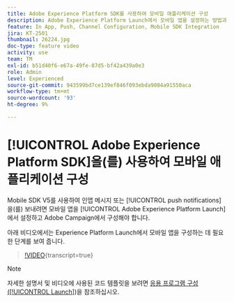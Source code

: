 ```yaml
---
title: Adobe Experience Platform SDK를 사용하여 모바일 애플리케이션 구성
description: Adobe Experience Platform Launch에서 모바일 앱을 설정하는 방법과 Adobe Campaign에서 모바일 앱을 구성하는 방법에 대해 알아봅니다.
feature: In App, Push, Channel Configuration, Mobile SDK Integration
jira: KT-2501
thumbnail: 26224.jpg
doc-type: feature video
activity: use
team: TM
exl-id: b51d40f6-e67a-49fe-87d5-bf42a439a0e3
role: Admin
level: Experienced
source-git-commit: 943599bd7ce139ef846f093ebda9084a91550aca
workflow-type: tm+mt
source-wordcount: '93'
ht-degree: 9%

---
```



# [!UICONTROL Adobe Experience Platform SDK]을(를) 사용하여 모바일 애플리케이션 구성

Mobile SDK V5를 사용하여 인앱 메시지 또는 [!UICONTROL push notifications]을(를) 보내려면 모바일 앱을 [!UICONTROL Adobe Experience Platform Launch]에서 설정하고 Adobe Campaign에서 구성해야 합니다.

아래 비디오에서는 Experience Platform Launch에서 모바일 앱을 구성하는 데 필요한 단계를 보여 줍니다.

>[!VIDEO](https://video.tv.adobe.com/v/26224?learn=on){transcript=true}

>[!NOTE]
>
>자세한 설명서 및 비디오에 사용된 코드 템플릿을 보려면 [응용 프로그램 구성([!UICONTROL Launch]](https://experienceleague.adobe.com/docs/campaign-standard/using/administrating/configuring-channels/configuring-a-mobile-application.html?lang=en))을 참조하십시오.
